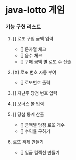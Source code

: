 # java-lotto 게임

### 기능 구현 리스트

1. [] 로또 구입 금액 입력
   - [] 문자열 체크
   - [] 음수 체크
   - [] 구매 금액 별 로또 수 산출

2. [X] 로또 번호 자동 부여
   - [] 로또번호 출력

3. [] 지난주 당첨 번호 입력

4. [] 보너스 볼 입력

5. [] 당첨 통계 산출
    - [] 금액별 당첨 로또 개수
    - [] 수익률 구하기

6. 로또 객체 만들기
    - [] 일급 컬렉션 만들기